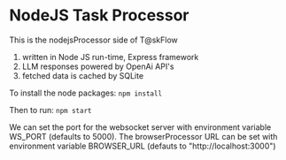 # NodeJS Task Processor
This is the nodejsProcessor side of T@skFlow
1. written in Node JS run-time, Express framework
3. LLM responses powered by OpenAi API's
4. fetched data is cached by SQLite

To install the node packages: `npm install` 

Then to run: `npm start` 

We can set the port for the websocket server with environment variable WS_PORT (defaults to 5000).
The browserProcessor URL can be set with environment variable BROWSER_URL (defauts to "http://localhost:3000")